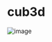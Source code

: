 # cub3d
![image](https://github.com/m1nhr/cub3d/assets/129404661/ac2f03d1-ab45-469f-80c9-cd004d647d24)
